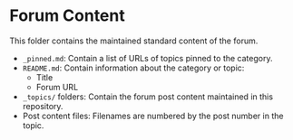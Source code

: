 # Forum Content

This folder contains the maintained standard content of the forum.

- `_pinned.md`: Contain a list of URLs of topics pinned to the category.
- `README.md`: Contain information about the category or topic:
  - Title
  - Forum URL
- `_topics/` folders: Contain the forum post content maintained in this repository.
- Post content files: Filenames are numbered by the post number in the topic.
